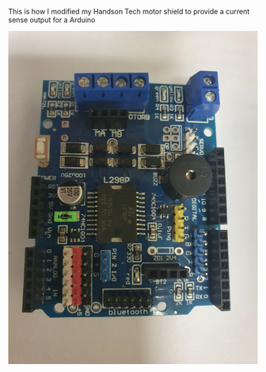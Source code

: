 This is how I modified my Handson Tech motor shield to provide a current sense output for a Arduino

![alt text](https://github.com/charlj22/Handson-mod/blob/main/Images/20210816_071305.jpg?raw=true)
